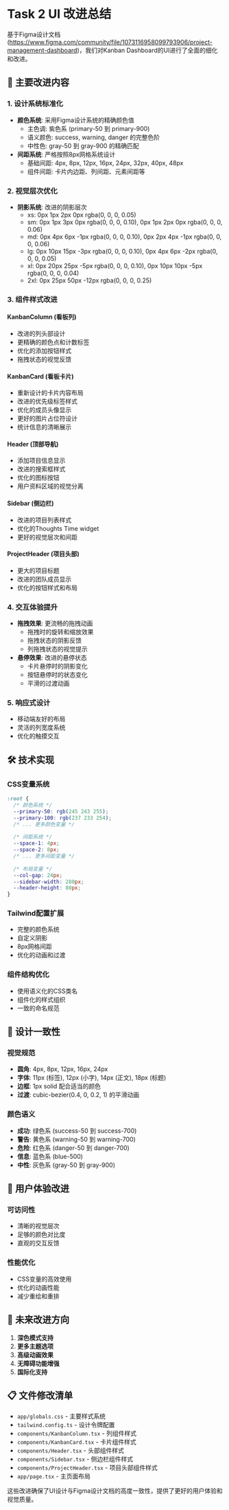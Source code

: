 # Task 2 UI 改进总结

基于Figma设计文档 (https://www.figma.com/community/file/1073116958099793906/project-management-dashboard)，我们对Kanban Dashboard的UI进行了全面的细化和改进。

## 🎨 主要改进内容

### 1. 设计系统标准化
- **颜色系统**: 采用Figma设计系统的精确颜色值
  - 主色调: 紫色系 (primary-50 到 primary-900)
  - 语义颜色: success, warning, danger 的完整色阶
  - 中性色: gray-50 到 gray-900 的精确匹配
- **间距系统**: 严格按照8px网格系统设计
  - 基础间距: 4px, 8px, 12px, 16px, 24px, 32px, 40px, 48px
  - 组件间距: 卡片内边距、列间距、元素间距等

### 2. 视觉层次优化
- **阴影系统**: 改进的阴影层次
  - xs: 0px 1px 2px 0px rgba(0, 0, 0, 0.05)
  - sm: 0px 1px 3px 0px rgba(0, 0, 0, 0.10), 0px 1px 2px 0px rgba(0, 0, 0, 0.06)
  - md: 0px 4px 6px -1px rgba(0, 0, 0, 0.10), 0px 2px 4px -1px rgba(0, 0, 0, 0.06)
  - lg: 0px 10px 15px -3px rgba(0, 0, 0, 0.10), 0px 4px 6px -2px rgba(0, 0, 0, 0.05)
  - xl: 0px 20px 25px -5px rgba(0, 0, 0, 0.10), 0px 10px 10px -5px rgba(0, 0, 0, 0.04)
  - 2xl: 0px 25px 50px -12px rgba(0, 0, 0, 0.25)

### 3. 组件样式改进

#### KanbanColumn (看板列)
- 改进的列头部设计
- 更精确的颜色点和计数标签
- 优化的添加按钮样式
- 拖拽状态的视觉反馈

#### KanbanCard (看板卡片)
- 重新设计的卡片内容布局
- 改进的优先级标签样式
- 优化的成员头像显示
- 更好的图片占位符设计
- 统计信息的清晰展示

#### Header (顶部导航)
- 添加项目信息显示
- 改进的搜索框样式
- 优化的图标按钮
- 用户资料区域的视觉分离

#### Sidebar (侧边栏)
- 改进的项目列表样式
- 优化的Thoughts Time widget
- 更好的视觉层次和间距

#### ProjectHeader (项目头部)
- 更大的项目标题
- 改进的团队成员显示
- 优化的按钮样式和布局

### 4. 交互体验提升
- **拖拽效果**: 更流畅的拖拽动画
  - 拖拽时的旋转和缩放效果
  - 拖拽状态的阴影反馈
  - 列拖拽状态的视觉提示
- **悬停效果**: 改进的悬停状态
  - 卡片悬停时的阴影变化
  - 按钮悬停时的状态变化
  - 平滑的过渡动画

### 5. 响应式设计
- 移动端友好的布局
- 灵活的列宽度系统
- 优化的触摸交互

## 🛠️ 技术实现

### CSS变量系统
```css
:root {
  /* 颜色系统 */
  --primary-50: rgb(245 243 255);
  --primary-100: rgb(237 233 254);
  /* ... 更多颜色变量 */
  
  /* 间距系统 */
  --space-1: 4px;
  --space-2: 8px;
  /* ... 更多间距变量 */
  
  /* 布局变量 */
  --col-gap: 24px;
  --sidebar-width: 280px;
  --header-height: 80px;
}
```

### Tailwind配置扩展
- 完整的颜色系统
- 自定义阴影
- 8px网格间距
- 优化的动画和过渡

### 组件结构优化
- 使用语义化的CSS类名
- 组件化的样式组织
- 一致的命名规范

## 🎯 设计一致性

### 视觉规范
- **圆角**: 4px, 8px, 12px, 16px, 24px
- **字体**: 11px (标签), 12px (小字), 14px (正文), 18px (标题)
- **边框**: 1px solid 配合适当的颜色
- **过渡**: cubic-bezier(0.4, 0, 0.2, 1) 的平滑动画

### 颜色语义
- **成功**: 绿色系 (success-50 到 success-700)
- **警告**: 黄色系 (warning-50 到 warning-700)
- **危险**: 红色系 (danger-50 到 danger-700)
- **信息**: 蓝色系 (blue-500)
- **中性**: 灰色系 (gray-50 到 gray-900)

## 📱 用户体验改进

### 可访问性
- 清晰的视觉层次
- 足够的颜色对比度
- 直观的交互反馈

### 性能优化
- CSS变量的高效使用
- 优化的动画性能
- 减少重绘和重排

## 🔮 未来改进方向

1. **深色模式支持**
2. **更多主题选项**
3. **高级动画效果**
4. **无障碍功能增强**
5. **国际化支持**

## 📋 文件修改清单

- `app/globals.css` - 主要样式系统
- `tailwind.config.ts` - 设计令牌配置
- `components/KanbanColumn.tsx` - 列组件样式
- `components/KanbanCard.tsx` - 卡片组件样式
- `components/Header.tsx` - 头部组件样式
- `components/Sidebar.tsx` - 侧边栏组件样式
- `components/ProjectHeader.tsx` - 项目头部组件样式
- `app/page.tsx` - 主页面布局

这些改进确保了UI设计与Figma设计文档的高度一致性，提供了更好的用户体验和视觉质量。
